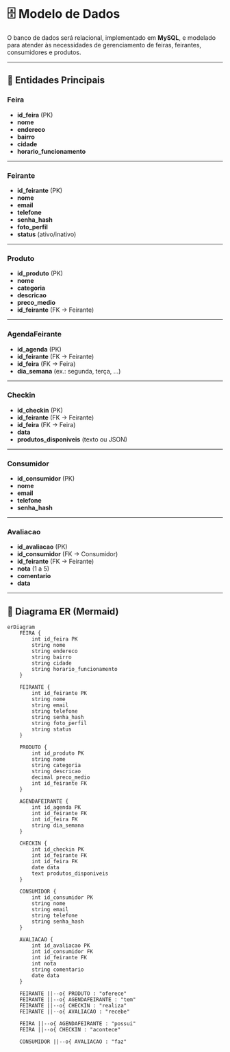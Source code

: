 # 🗄️ Modelo de Dados

O banco de dados será relacional, implementado em **MySQL**, e modelado para atender às necessidades de gerenciamento de feiras, feirantes, consumidores e produtos.

---

## 🔹 Entidades Principais

### Feira
- **id_feira** (PK)
- **nome**
- **endereco**
- **bairro**
- **cidade**
- **horario_funcionamento**

---

### Feirante
- **id_feirante** (PK)
- **nome**
- **email**
- **telefone**
- **senha_hash**
- **foto_perfil**
- **status** (ativo/inativo)

---

### Produto
- **id_produto** (PK)
- **nome**
- **categoria**
- **descricao**
- **preco_medio**
- **id_feirante** (FK → Feirante)

---

### AgendaFeirante
- **id_agenda** (PK)
- **id_feirante** (FK → Feirante)
- **id_feira** (FK → Feira)
- **dia_semana** (ex.: segunda, terça, ...)

---

### Checkin
- **id_checkin** (PK)
- **id_feirante** (FK → Feirante)
- **id_feira** (FK → Feira)
- **data**
- **produtos_disponiveis** (texto ou JSON)

---

### Consumidor
- **id_consumidor** (PK)
- **nome**
- **email**
- **telefone**
- **senha_hash**

---

### Avaliacao
- **id_avaliacao** (PK)
- **id_consumidor** (FK → Consumidor)
- **id_feirante** (FK → Feirante)
- **nota** (1 a 5)
- **comentario**
- **data**

---

## 🔹 Diagrama ER (Mermaid)

```mermaid
erDiagram
    FEIRA {
        int id_feira PK
        string nome
        string endereco
        string bairro
        string cidade
        string horario_funcionamento
    }

    FEIRANTE {
        int id_feirante PK
        string nome
        string email
        string telefone
        string senha_hash
        string foto_perfil
        string status
    }

    PRODUTO {
        int id_produto PK
        string nome
        string categoria
        string descricao
        decimal preco_medio
        int id_feirante FK
    }

    AGENDAFEIRANTE {
        int id_agenda PK
        int id_feirante FK
        int id_feira FK
        string dia_semana
    }

    CHECKIN {
        int id_checkin PK
        int id_feirante FK
        int id_feira FK
        date data
        text produtos_disponiveis
    }

    CONSUMIDOR {
        int id_consumidor PK
        string nome
        string email
        string telefone
        string senha_hash
    }

    AVALIACAO {
        int id_avaliacao PK
        int id_consumidor FK
        int id_feirante FK
        int nota
        string comentario
        date data
    }

    FEIRANTE ||--o{ PRODUTO : "oferece"
    FEIRANTE ||--o{ AGENDAFEIRANTE : "tem"
    FEIRANTE ||--o{ CHECKIN : "realiza"
    FEIRANTE ||--o{ AVALIACAO : "recebe"

    FEIRA ||--o{ AGENDAFEIRANTE : "possui"
    FEIRA ||--o{ CHECKIN : "acontece"

    CONSUMIDOR ||--o{ AVALIACAO : "faz"
